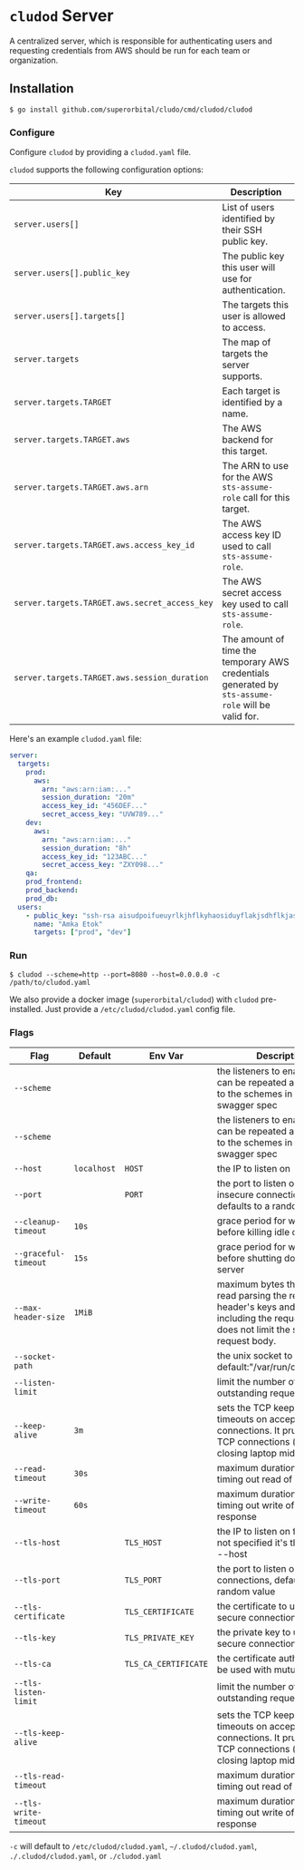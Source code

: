 # `cludod` Server

A centralized server, which is responsible for authenticating users and requesting credentials from AWS should be run for each team or organization.

## Installation

``` console
$ go install github.com/superorbital/cludo/cmd/cludod/cludod
```

### Configure

Configure `cludod` by providing a `cludod.yaml` file.

`cludod` supports the following configuration options:

Key                                           | Description
----                                          | ------------
`server.users[]`                              | List of users identified by their SSH public key.
`server.users[].public_key`                   | The public key this user will use for authentication.
`server.users[].targets[]`                    | The targets this user is allowed to access.
`server.targets`                              | The map of targets the server supports.
`server.targets.TARGET`                       | Each target is identified by a name.
`server.targets.TARGET.aws`                   | The AWS backend for this target.
`server.targets.TARGET.aws.arn`               | The ARN to use for the AWS `sts-assume-role` call for this target.
`server.targets.TARGET.aws.access_key_id`     | The AWS access key ID used to call `sts-assume-role`.
`server.targets.TARGET.aws.secret_access_key` | The AWS secret access key used to call `sts-assume-role`.
`server.targets.TARGET.aws.session_duration`  | The amount of time the temporary AWS credentials generated by `sts-assume-role` will be valid for.

Here's an example `cludod.yaml` file:

```yaml
server:
  targets:
    prod:
      aws:
        arn: "aws:arn:iam:..."
        session_duration: "20m"
        access_key_id: "456DEF..."
        secret_access_key: "UVW789..."
    dev:
      aws:
        arn: "aws:arn:iam:..."
        session_duration: "8h"
        access_key_id: "123ABC..."
        secret_access_key: "ZXY098..."
    qa:
    prod_frontend:
    prod_backend:
    prod_db:
  users:
    - public_key: "ssh-rsa aisudpoifueuyrlkjhflkyhaosiduyflakjsdhflkjashdf7898798765489..."
      name: "Amka Etok"
      targets: ["prod", "dev"]
```

### Run

``` console
$ cludod --scheme=http --port=8080 --host=0.0.0.0 -c /path/to/cludod.yaml 
```

We also provide a docker image (`superorbital/cludod`) with `cludod` pre-installed. Just provide a `/etc/cludod/cludod.yaml` config file.

### Flags

Flag                  | Default     | Env Var              | Description
-----                 | ----        | ------               | ---
`--scheme`            |             |                      | the listeners to enable, this can be repeated and defaults to the schemes in the swagger spec
`--scheme`            |             |                      | the listeners to enable, this can be repeated and defaults to the schemes in the swagger spec
`--host`              | `localhost` | `HOST`               | the IP to listen on
`--port`              |             | `PORT`               | the port to listen on for insecure connections, defaults to a random value
`--cleanup-timeout`   | `10s`       |                      | grace period for which to wait before killing idle connections
`--graceful-timeout`  | `15s`       |                      | grace period for which to wait before shutting down the server
`--max-header-size`   | `1MiB`      |                      | maximum bytes the server will read parsing the request header's keys and values, including the request line. It does not limit the size of the request body.
`--socket-path`       |             |                      | the unix socket to listen on default:"/var/run/cludod.sock"
`--listen-limit`      |             |                      | limit the number of outstanding requests
`--keep-alive`        | `3m`        |                      | sets the TCP keep-alive timeouts on accepted connections. It prunes dead TCP connections ( e.g. closing laptop mid-download)
`--read-timeout`      | `30s`       |                      | maximum duration before timing out read of the request
`--write-timeout`     | `60s`       |                      | maximum duration before timing out write of the response
`--tls-host`          |             | `TLS_HOST`           | the IP to listen on for tls, when not specified it's the same as --host
`--tls-port`          |             | `TLS_PORT`           | the port to listen on for secure connections, defaults to a random value
`--tls-certificate`   |             | `TLS_CERTIFICATE`    | the certificate to use for secure connections
`--tls-key`           |             | `TLS_PRIVATE_KEY`    | the private key to use for secure connections
`--tls-ca`            |             | `TLS_CA_CERTIFICATE` | the certificate authority file to be used with mutual tls auth
`--tls-listen-limit`  |             |                      | limit the number of outstanding requests
`--tls-keep-alive`    |             |                      | sets the TCP keep-alive timeouts on accepted connections. It prunes dead TCP connections ( e.g. closing laptop mid-download)
`--tls-read-timeout`  |             |                      | maximum duration before timing out read of the request
`--tls-write-timeout` |             |                      | maximum duration before timing out write of the response

`-c` will default to `/etc/cludod/cludod.yaml`, `~/.cludod/cludod.yaml`, `./.cludod/cludod.yaml`, or `./cludod.yaml`


